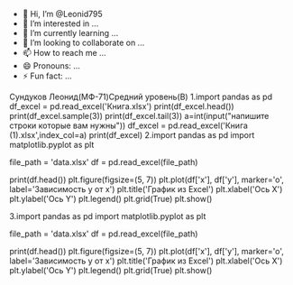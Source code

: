 - 👋 Hi, I’m @Leonid795
- 👀 I’m interested in ...
- 🌱 I’m currently learning ...
- 💞️ I’m looking to collaborate on ...
- 📫 How to reach me ...
- 😄 Pronouns: ...
- ⚡ Fun fact: ...

<!---
Leonid795/Leonid795 is a ✨ special ✨ repository because its `README.md` (this file) appears on your GitHub profile.
You can click the Preview link to take a look at your changes.
--->
Сундуков Леонид(МФ-71)Средний уровень(B)
1.import pandas as pd
df_excel = pd.read_excel('Книга.xlsx')
print(df_excel.head())
print(df_excel.sample(3))
print(df_excel.tail(3))
a=int(input("напишите строки которые вам нужны"))
df_excel = pd.read_excel('Книга (1).xlsx',index_col=a)
print(df_excel)
2.import pandas as pd
import matplotlib.pyplot as plt

file_path = 'data.xlsx'
df = pd.read_excel(file_path)

print(df.head())
plt.figure(figsize=(5, 7))
plt.plot(df['x'], df['y'], marker='o', label='Зависимость y от x')
plt.title('График из Excel')
plt.xlabel('Ось X')
plt.ylabel('Ось Y')
plt.legend()
plt.grid(True)
plt.show()

3.import pandas as pd
import matplotlib.pyplot as plt

file_path = 'data.xlsx'
df = pd.read_excel(file_path)

print(df.head())
plt.figure(figsize=(5, 7))
plt.plot(df['x'], df['y'], marker='o', label='Зависимость y от x')
plt.title('График из Excel')
plt.xlabel('Ось X')
plt.ylabel('Ось Y')
plt.legend()
plt.grid(True)
plt.show()
